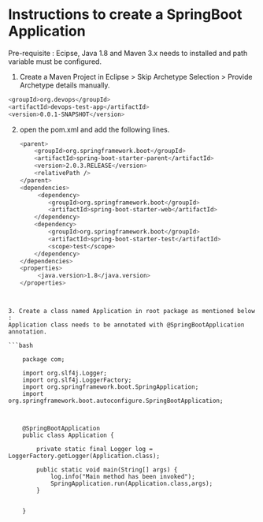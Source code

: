 # Instructions to create a SpringBoot Application

Pre-requisite : Ecipse, Java 1.8 and Maven 3.x needs to installed and path variable must be configured.

1. Create a Maven Project in Eclipse > Skip Archetype Selection > Provide Archetype details manually.
```bash
<groupId>org.devops</groupId>
<artifactId>devops-test-app</artifactId>
<version>0.0.1-SNAPSHOT</version>
 ```

2. open the pom.xml and add the following lines.
    ```bash
    <parent>
        <groupId>org.springframework.boot</groupId>
        <artifactId>spring-boot-starter-parent</artifactId>
        <version>2.0.3.RELEASE</version>
        <relativePath />
    </parent>
  	<dependencies>
		 <dependency>
		    <groupId>org.springframework.boot</groupId>
		    <artifactId>spring-boot-starter-web</artifactId>
		</dependency>
		<dependency>
		    <groupId>org.springframework.boot</groupId>
		    <artifactId>spring-boot-starter-test</artifactId>
		    <scope>test</scope>
		</dependency>
	</dependencies>
	<properties>
		 <java.version>1.8</java.version>
	</properties>
```


3. Create a class named Application in root package as mentioned below : 
Application class needs to be annotated with @SpringBootApplication annotation.

```bash

	package com;

	import org.slf4j.Logger;
	import org.slf4j.LoggerFactory;
	import org.springframework.boot.SpringApplication;
	import org.springframework.boot.autoconfigure.SpringBootApplication;



	@SpringBootApplication
	public class Application {

		private static final Logger log = LoggerFactory.getLogger(Application.class);

		public static void main(String[] args) {
			log.info("Main method has been invoked");
			SpringApplication.run(Application.class,args);
		}


	}
```
